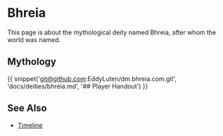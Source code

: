 # Bhreia

This page is about the mythological deity named Bhreia, after whom the world was named.

## Mythology

{{ snippet('git@github.com:EddyLuten/dm.bhreia.com.git', 'docs/deities/bhreia.md', '## Player Handout') }}

## See Also

 * [Timeline](../lore/timeline.md)
